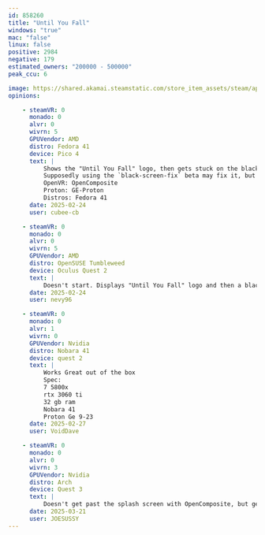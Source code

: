 ```yaml
---
id: 858260
title: "Until You Fall"
windows: "true"
mac: "false"
linux: false
positive: 2984
negative: 179
estimated_owners: "200000 - 500000"
peak_ccu: 6

image: https://shared.akamai.steamstatic.com/store_item_assets/steam/apps/858260/header.jpg?t=1724690100
opinions:

    - steamVR: 0
      monado: 0
      alvr: 0
      wivrn: 5
      GPUVendor: AMD
      distro: Fedora 41
      device: Pico 4
      text: |
          Shows the "Until You Fall" logo, then gets stuck on the black screen afterwards.
          Supposedly using the `black-screen-fix` beta may fix it, but that beta seems to not exist anymore.
          OpenVR: OpenComposite
          Proton: GE-Proton
          Distros: Fedora 41
      date: 2025-02-24
      user: cubee-cb

    - steamVR: 0
      monado: 0
      alvr: 0
      wivrn: 5
      GPUVendor: AMD
      distro: OpenSUSE Tumbleweed
      device: Oculus Quest 2
      text: |
          Doesn't start. Displays "Until You Fall" logo and then a black screen and Open Composite error `XR_ERROR_SESSION_NOT_RUNNING`
      date: 2025-02-24
      user: nevy96

    - steamVR: 0
      monado: 0
      alvr: 1
      wivrn: 0
      GPUVendor: Nvidia
      distro: Nobara 41
      device: quest 2
      text: |
          Works Great out of the box
          Spec:
          7 5800x
          rtx 3060 ti
          32 gb ram
          Nobara 41
          Proton Ge 9-23
      date: 2025-02-27
      user: VoidDave

    - steamVR: 0
      monado: 0
      alvr: 0
      wivrn: 3
      GPUVendor: Nvidia
      distro: Arch
      device: Quest 3
      text: |
          Doesn't get past the splash screen with OpenComposite, but gets ingame with xrizer. Right now it seems like it's emulating Vive Wands, but the game is still perfectly playable, and this will most likely be fixed as xrizer matures. Running on 6.13.7 zen kernel, nvidia 570.124, Hyprland, Proton experimental
      date: 2025-03-21
      user: JOESUSSY
---
```

